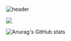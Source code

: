 ![header](https://capsule-render.vercel.app/api?type=Cylinder&color=CDE4AD&height=220&section=header&text=안녕하세요!%20여창민입니다&fontAlignY=45&fontSize=50&animation=twinkling&stroke=fff&strokeWidth=2.2&desc=iOS%20Developer&descAlignY=73&descSize=22)

<img src="https://img.shields.io/badge/Blog-#09B3AF?style=for-the-badge&logo=storyblok&logoColor=white">

![Anurag's GitHub stats](https://github-readme-stats.vercel.app/api?username=yeolife&show_icons=true&theme=highcontrast )
